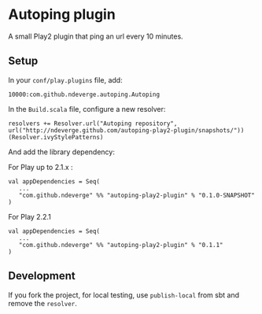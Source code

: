 # Autoping plugin

A small Play2 plugin that ping an url every 10 minutes.


## Setup

In your `conf/play.plugins` file, add:

```
10000:com.github.ndeverge.autoping.Autoping
```

In the `Build.scala` file, configure a new resolver:

```
resolvers += Resolver.url("Autoping repository", url("http://ndeverge.github.com/autoping-play2-plugin/snapshots/"))(Resolver.ivyStylePatterns)
```

And add the library dependency:

For Play up to 2.1.x :

```
val appDependencies = Seq(
   ...
   "com.github.ndeverge" %% "autoping-play2-plugin" % "0.1.0-SNAPSHOT"
)
```

For Play 2.2.1

```
val appDependencies = Seq(
   ...
   "com.github.ndeverge" %% "autoping-play2-plugin" % "0.1.1"
)
```

## Development

If you fork the project, for local testing, use `publish-local` from sbt and remove the `resolver`.
